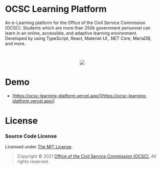 # OCSC Learning Platform

An e-Learning platform for the Office of the Civil Service Commission (OCSC). Students which are more than 250k government personnel can learn in an online, accessible, and adaptive learning environment. Developed by using TypeScript, React, Material-UI, .NET Core, MariaDB, and more.

<br>
<p align="center">
  <img src="https://bellmcp.work/img/SeniorProj_OCSC-min.jpg" />
</p>

# Demo

- [https://ocsc-learning-platform.vercel.app/](https://ocsc-learning-platform.vercel.app/)

# License

### Source Code License

Licensed under [The MIT License](https://github.com/bellmcp/OCSC-Learning-Platform/blob/master/LICENSE).

> Copyright © 2021 [Office of the Civil Service Commission (OCSC)](https://www.ocsc.go.th/), All rights reserved.
